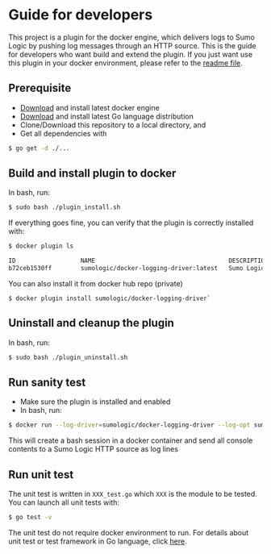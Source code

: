 # Guide for developers
This project is a plugin for the docker engine, which delivers logs to Sumo Logic by pushing log messages through an HTTP source.
This is the guide for developers who want build and extend the plugin. If you just want use this plugin in your docker environment, please refer to the [readme file](README.md).

## Prerequisite
  * [Download](https://www.docker.com/get-docker) and install latest docker engine
  * [Download](https://golang.org/dl/) and install latest Go language distribution
  * Clone/Download this repository to a local directory, and
  * Get all dependencies with 
  ```bash
  $ go get -d ./...
  ```

## Build and install plugin to docker
In bash, run:
```bash
$ sudo bash ./plugin_install.sh
```
If everything goes fine, you can verify that the plugin is correctly installed with:
```bash
$ docker plugin ls

ID                  NAME                                     DESCRIPTION                       ENABLED
b72ceb1530ff        sumologic/docker-logging-driver:latest   Sumo Logic logging driver         true
```

You can also install it from docker hub repo (private)
```
$ docker plugin install sumologic/docker-logging-driver`
```

## Uninstall and cleanup the plugin
In bash, run:
```bash
$ sudo bash ./plugin_uninstall.sh
```

## Run sanity test
  * Make sure the plugin is installed and enabled
  * In bash, run:
```bash
$ docker run --log-driver=sumologic/docker-logging-driver --log-opt sumo-url=<url> -i -t ubuntu bash
```
This will create a bash session in a docker container and send all console contents to a Sumo Logic HTTP source as log lines

## Run unit test
The unit test is written in `XXX_test.go` which `XXX` is the module to be tested. You can launch all unit tests with:
```bash
$ go test -v
```
The unit test do not require docker environment to run. For details about unit test or test framework in Go language, click [here](https://golang.org/pkg/testing/).

